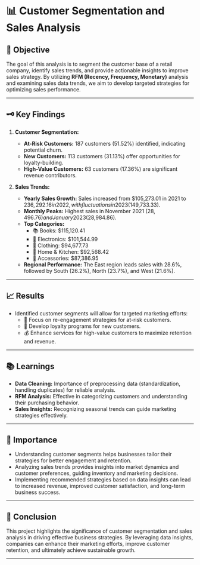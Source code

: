 # 📊 Customer Segmentation and Sales Analysis 

## 🚀 Objective
The goal of this analysis is to segment the customer base of a retail company, identify sales trends, and provide actionable insights to improve sales strategy. By utilizing **RFM (Recency, Frequency, Monetary)** analysis and examining sales data trends, we aim to develop targeted strategies for optimizing sales performance.

---

## 🗝️ Key Findings
1. **Customer Segmentation:**
   - **At-Risk Customers:** 187 customers (51.52%) identified, indicating potential churn.
   - **New Customers:** 113 customers (31.13%) offer opportunities for loyalty-building.
   - **High-Value Customers:** 63 customers (17.36%) are significant revenue contributors.

2. **Sales Trends:**
   - **Yearly Sales Growth:** Sales increased from $105,273.01 in 2021 to $236,292.16 in 2022, with fluctuations in 2023 ($149,733.33).
   - **Monthly Peaks:** Highest sales in November 2021 ($28,496.76) and January 2023 ($28,984.86).
   - **Top Categories:** 
     - 📚 Books: $115,120.41
     - 📱 Electronics: $101,544.99
     - 👗 Clothing: $94,677.73
     - 🏡 Home & Kitchen: $92,568.42
     - 👜 Accessories: $87,386.95
   - **Regional Performance:** The East region leads sales with 28.6%, followed by South (26.2%), North (23.7%), and West (21.6%).

---

## 📈 Results
- Identified customer segments will allow for targeted marketing efforts:
  - 🛑 Focus on re-engagement strategies for at-risk customers.
  - 🌱 Develop loyalty programs for new customers.
  - 💰 Enhance services for high-value customers to maximize retention and revenue.

---

## 📚 Learnings
- **Data Cleaning:** Importance of preprocessing data (standardization, handling duplicates) for reliable analysis.
- **RFM Analysis:** Effective in categorizing customers and understanding their purchasing behavior.
- **Sales Insights:** Recognizing seasonal trends can guide marketing strategies effectively.

---

## 🌟 Importance
- Understanding customer segments helps businesses tailor their strategies for better engagement and retention.
- Analyzing sales trends provides insights into market dynamics and customer preferences, guiding inventory and marketing decisions.
- Implementing recommended strategies based on data insights can lead to increased revenue, improved customer satisfaction, and long-term business success.

---

## 🔗 Conclusion
This project highlights the significance of customer segmentation and sales analysis in driving effective business strategies. By leveraging data insights, companies can enhance their marketing efforts, improve customer retention, and ultimately achieve sustainable growth.

---
